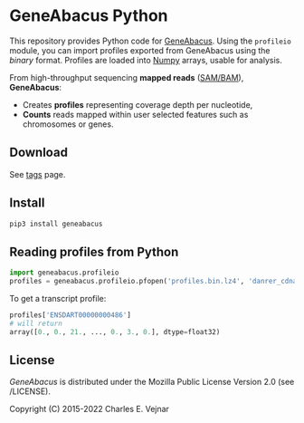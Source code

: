 # GeneAbacus Python

This repository provides Python code for [GeneAbacus](https://github.com/vejnar/geneabacus). Using the `profileio` module, you can import profiles exported from GeneAbacus using the *binary* format. Profiles are loaded into [Numpy](https://numpy.org) arrays, usable for analysis.

From high-throughput sequencing **mapped reads** ([SAM/BAM](https://samtools.github.io/hts-specs/)), **GeneAbacus**:
* Creates **profiles** representing coverage depth per nucleotide,
* **Counts** reads mapped within user selected features such as chromosomes or genes.

## Download

See [tags](/../../tags) page.

## Install

```bash
pip3 install geneabacus
```

## Reading profiles from Python

```python
import geneabacus.profileio
profiles = geneabacus.profileio.pfopen('profiles.bin.lz4', 'danrer_cdna_protein_coding_ensembl104.fon1.json')
```

To get a transcript profile:
```python
profiles['ENSDART00000000486']
# will return
array([0., 0., 21., ..., 0., 3., 0.], dtype=float32)
```

## License

*GeneAbacus* is distributed under the Mozilla Public License Version 2.0 (see /LICENSE).

Copyright (C) 2015-2022 Charles E. Vejnar

